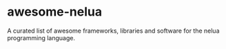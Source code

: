 # awesome-nelua
A curated list of awesome frameworks, libraries and software for the nelua programming language.
